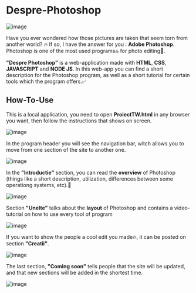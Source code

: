 # Despre-Photoshop

![image](https://upload.wikimedia.org/wikipedia/commons/thumb/a/af/Adobe_Photoshop_CC_icon.svg/180px-Adobe_Photoshop_CC_icon.svg.png)

Have you ever wondered how those pictures are taken that seem torn from another world? 🔥 If so, I have the answer for you : **Adobe Photoshop**. Photoshop is one of the most used programs🔝 for photo editing📸. 

**"Despre Photoshop"** is a web-application made with **HTML**, **CSS**, **JAVASCRIPT** and **NODE JS**. In this web-app you can find a short description for the Photoshop program, as well as a short tutorial for certain tools which the program offers.✅

## How-To-Use 

This is a local application, you need to open **ProiectTW.html** in any browser you want, then follow the instructions that shows on screen. 

![image](https://user-images.githubusercontent.com/95626494/221917674-1d7295d5-8fa6-498d-85ee-be0ccc5f6095.png)

In the program header you will see the navigation bar, witch allows you to move from one section of the site to another one.

![image](https://user-images.githubusercontent.com/95626494/221919021-2cce559b-3d59-47b4-aa5d-b27535de6719.png)

In the **"Introductie"** section, you can read the **overview** of Photoshop (things like a short description, utilization, differences between some operationg systems, etc).📜

![image](https://user-images.githubusercontent.com/95626494/221920274-6c5f47a0-a9f3-47fe-9f7e-53d2203a9699.png)

Section **"Unelte"** talks about the **layout** of Photoshop and contains a video-tutorial on how to use every tool of program

![image](https://user-images.githubusercontent.com/95626494/221921707-4001f88a-b605-4cca-be63-3048201afbc4.png)

If you want to show the people a cool edit you made🔥, it can be posted on section **"Creatii"**.

![image](https://user-images.githubusercontent.com/95626494/221922860-c1300a2b-cff6-4dd7-b43e-3be82c6999a8.png)

The last section, **"Coming soon"** tells people that the site will be updated, and that new sections will be added in the shortest time.

![image](https://user-images.githubusercontent.com/95626494/221923736-0a96b641-a9aa-4deb-915f-f12148802103.png)



